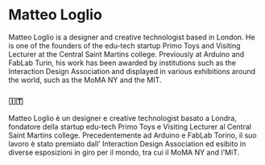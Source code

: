 # Matteo Loglio
Matteo Loglio is a designer and creative technologist based in London. He is one of the founders of the edu-tech startup Primo Toys and Visiting Lecturer at the Central Saint Martins college. Previously at Arduino and FabLab Turin, his work has been awarded by institutions such as the Interaction Design Association and displayed in various exhibitions around the world, such as the MoMA NY and the MIT.


### 🇮🇹
Matteo Loglio è un designer e creative technologist basato a Londra, fondatore della startup edu-tech Primo Toys e Visiting Lecturer al Central Saint Martins college. Precedentemente ad Arduino e FabLab Torino, il suo lavoro è stato premiato dall' Interaction Design Association ed esibito in diverse esposizioni in giro per il mondo, tra cui il MoMA NY and l'MiT.
